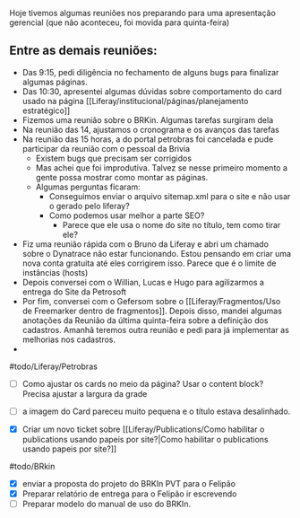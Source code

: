 
Hoje tivemos algumas reuniões nos preparando para uma apresentação gerencial (que não aconteceu, foi movida para quinta-feira)


Entre as demais reuniões:
--------------------------------------------

- Das 9:15, pedi diligência no fechamento de alguns bugs para finalizar algumas páginas.
- Das 10:30, apresentei algumas dúvidas sobre comportamento do card usado na página [[Liferay/institucional/páginas/planejamento estratégico]]
- Fizemos uma reunião sobre o BRKin. Algumas tarefas surgiram dela
- Na reunião das 14, ajustamos o cronograma e os avanços das tarefas
- Na reunião das 15 horas, a do portal petrobras foi cancelada e pude participar da reunião com o pessoal da Brivia
	- Existem bugs que precisam ser corrigidos
	- Mas achei que foi improdutiva. Talvez se nesse primeiro momento a gente possa mostrar como montar as páginas.
	- Algumas perguntas ficaram:
		- Conseguimos enviar o arquivo sitemap.xml para o site e não usar o gerado pelo liferay?
		- Como podemos usar melhor a parte SEO? 
			- Parece que ele usa o nome do site no título, tem como tirar ele?
- Fiz uma reunião rápida com o Bruno da Liferay e abri um chamado sobre o Dynatrace não estar funcionando. Estou pensando em criar uma nova conta gratuita até eles corrigirem isso. Parece que é o limite de instâncias (hosts)
- Depois conversei com o Willian, Lucas e Hugo para agilizarmos a entrega do Site da Petrosoft
- Por fim, conversei com o Gefersom sobre o [[Liferay/Fragmentos/Uso de Freemarker dentro de fragmentos]]. Depois disso, mandei algumas anotações da Reunião da última quinta-feira sobre a definição dos cadastros. Amanhã teremos outra reunião e pedi para já implementar as melhorias nos cadastros.
- 


#todo/Liferay/Petrobras 
- [ ] Como ajustar os cards no meio da página? Usar o content block? Precisa ajustar a largura da grade
- [ ] a imagem do Card pareceu muito pequena e o título estava desalinhado.
- [x] Criar um novo ticket sobre  [[Liferay/Publications/Como habilitar o publications usando papeis por site?|Como habilitar o publications usando papeis por site?]]


#todo/BRkin 
- [x] enviar a proposta do projeto do BRKIn PVT para o Felipão
- [x] Preparar relatório de entrega para o Felipão ir escrevendo
- [ ] Preparar modelo do manual de uso do BRKIn.